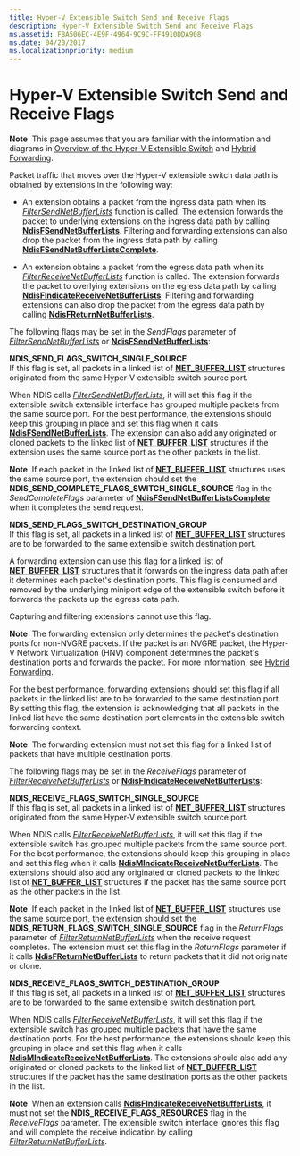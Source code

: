 ```yaml
---
title: Hyper-V Extensible Switch Send and Receive Flags
description: Hyper-V Extensible Switch Send and Receive Flags
ms.assetid: FBA506EC-4E9F-4964-9C9C-FF4910DDA908
ms.date: 04/20/2017
ms.localizationpriority: medium
---
```


# Hyper-V Extensible Switch Send and Receive Flags


**Note**  This page assumes that you are familiar with the information and diagrams in [Overview of the Hyper-V Extensible Switch](overview-of-the-hyper-v-extensible-switch.md) and [Hybrid Forwarding](hybrid-forwarding.md).

 

Packet traffic that moves over the Hyper-V extensible switch data path is obtained by extensions in the following way:

-   An extension obtains a packet from the ingress data path when its [*FilterSendNetBufferLists*](https://docs.microsoft.com/windows-hardware/drivers/ddi/content/ndis/nc-ndis-filter_send_net_buffer_lists) function is called. The extension forwards the packet to underlying extensions on the ingress data path by calling [**NdisFSendNetBufferLists**](https://docs.microsoft.com/windows-hardware/drivers/ddi/content/ndis/nf-ndis-ndisfsendnetbufferlists). Filtering and forwarding extensions can also drop the packet from the ingress data path by calling [**NdisFSendNetBufferListsComplete**](https://docs.microsoft.com/windows-hardware/drivers/ddi/content/ndis/nf-ndis-ndisfsendnetbufferlistscomplete).

-   An extension obtains a packet from the egress data path when its [*FilterReceiveNetBufferLists*](https://docs.microsoft.com/windows-hardware/drivers/ddi/content/ndis/nc-ndis-filter_receive_net_buffer_lists) function is called. The extension forwards the packet to overlying extensions on the egress data path by calling [**NdisFIndicateReceiveNetBufferLists**](https://docs.microsoft.com/windows-hardware/drivers/ddi/content/ndis/nf-ndis-ndisfindicatereceivenetbufferlists). Filtering and forwarding extensions can also drop the packet from the egress data path by calling [**NdisFReturnNetBufferLists**](https://docs.microsoft.com/windows-hardware/drivers/ddi/content/ndis/nf-ndis-ndisfreturnnetbufferlists).

The following flags may be set in the *SendFlags* parameter of [*FilterSendNetBufferLists*](https://docs.microsoft.com/windows-hardware/drivers/ddi/content/ndis/nc-ndis-filter_send_net_buffer_lists) or [**NdisFSendNetBufferLists**](https://docs.microsoft.com/windows-hardware/drivers/ddi/content/ndis/nf-ndis-ndisfsendnetbufferlists):

<a href="" id="ndis-send-flags-switch-single-source"></a>**NDIS\_SEND\_FLAGS\_SWITCH\_SINGLE\_SOURCE**  
If this flag is set, all packets in a linked list of [**NET\_BUFFER\_LIST**](https://docs.microsoft.com/windows-hardware/drivers/ddi/content/ndis/ns-ndis-_net_buffer_list) structures originated from the same Hyper-V extensible switch source port.

When NDIS calls [*FilterSendNetBufferLists*](https://docs.microsoft.com/windows-hardware/drivers/ddi/content/ndis/nc-ndis-filter_send_net_buffer_lists), it will set this flag if the extensible switch extensible interface has grouped multiple packets from the same source port. For the best performance, the extensions should keep this grouping in place and set this flag when it calls [**NdisFSendNetBufferLists**](https://docs.microsoft.com/windows-hardware/drivers/ddi/content/ndis/nf-ndis-ndisfsendnetbufferlists). The extension can also add any originated or cloned packets to the linked list of [**NET\_BUFFER\_LIST**](https://docs.microsoft.com/windows-hardware/drivers/ddi/content/ndis/ns-ndis-_net_buffer_list) structures if the extension uses the same source port as the other packets in the list.

**Note**  If each packet in the linked list of [**NET\_BUFFER\_LIST**](https://docs.microsoft.com/windows-hardware/drivers/ddi/content/ndis/ns-ndis-_net_buffer_list) structures uses the same source port, the extension should set the **NDIS\_SEND\_COMPLETE\_FLAGS\_SWITCH\_SINGLE\_SOURCE** flag in the *SendCompleteFlags* parameter of [**NdisFSendNetBufferListsComplete**](https://docs.microsoft.com/windows-hardware/drivers/ddi/content/ndis/nf-ndis-ndisfsendnetbufferlistscomplete) when it completes the send request.

 

<a href="" id="ndis-send-flags-switch-destination-group"></a>**NDIS\_SEND\_FLAGS\_SWITCH\_DESTINATION\_GROUP**  
If this flag is set, all packets in a linked list of [**NET\_BUFFER\_LIST**](https://docs.microsoft.com/windows-hardware/drivers/ddi/content/ndis/ns-ndis-_net_buffer_list) structures are to be forwarded to the same extensible switch destination port.

A forwarding extension can use this flag for a linked list of [**NET\_BUFFER\_LIST**](https://docs.microsoft.com/windows-hardware/drivers/ddi/content/ndis/ns-ndis-_net_buffer_list) structures that it forwards on the ingress data path after it determines each packet's destination ports. This flag is consumed and removed by the underlying miniport edge of the extensible switch before it forwards the packets up the egress data path.

Capturing and filtering extensions cannot use this flag.

**Note**  The forwarding extension only determines the packet's destination ports for non-NVGRE packets. If the packet is an NVGRE packet, the Hyper-V Network Virtualization (HNV) component determines the packet's destination ports and forwards the packet. For more information, see [Hybrid Forwarding](hybrid-forwarding.md).

 

For the best performance, forwarding extensions should set this flag if all packets in the linked list are to be forwarded to the same destination port. By setting this flag, the extension is acknowledging that all packets in the linked list have the same destination port elements in the extensible switch forwarding context.

**Note**  The forwarding extension must not set this flag for a linked list of packets that have multiple destination ports.

 

The following flags may be set in the *ReceiveFlags* parameter of [*FilterReceiveNetBufferLists*](https://docs.microsoft.com/windows-hardware/drivers/ddi/content/ndis/nc-ndis-filter_receive_net_buffer_lists) or [**NdisFIndicateReceiveNetBufferLists**](https://docs.microsoft.com/windows-hardware/drivers/ddi/content/ndis/nf-ndis-ndisfindicatereceivenetbufferlists):

<a href="" id="ndis-receive-flags-switch-single-source"></a>**NDIS\_RECEIVE\_FLAGS\_SWITCH\_SINGLE\_SOURCE**  
If this flag is set, all packets in a linked list of [**NET\_BUFFER\_LIST**](https://docs.microsoft.com/windows-hardware/drivers/ddi/content/ndis/ns-ndis-_net_buffer_list) structures originated from the same Hyper-V extensible switch source port.

When NDIS calls [*FilterReceiveNetBufferLists*](https://docs.microsoft.com/windows-hardware/drivers/ddi/content/ndis/nc-ndis-filter_receive_net_buffer_lists), it will set this flag if the extensible switch has grouped multiple packets from the same source port. For the best performance, the extensions should keep this grouping in place and set this flag when it calls [**NdisMIndicateReceiveNetBufferLists**](https://docs.microsoft.com/windows-hardware/drivers/ddi/content/ndis/nf-ndis-ndismindicatereceivenetbufferlists). The extensions should also add any originated or cloned packets to the linked list of [**NET\_BUFFER\_LIST**](https://docs.microsoft.com/windows-hardware/drivers/ddi/content/ndis/ns-ndis-_net_buffer_list) structures if the packet has the same source port as the other packets in the list.

**Note**  If each packet in the linked list of [**NET\_BUFFER\_LIST**](https://docs.microsoft.com/windows-hardware/drivers/ddi/content/ndis/ns-ndis-_net_buffer_list) structures use the same source port, the extension should set the **NDIS\_RETURN\_FLAGS\_SWITCH\_SINGLE\_SOURCE** flag in the *ReturnFlags* parameter of [*FilterReturnNetBufferLists*](https://docs.microsoft.com/windows-hardware/drivers/ddi/content/ndis/nc-ndis-filter_return_net_buffer_lists) when the receive request completes. The extension must set this flag in the *ReturnFlags* parameter if it calls [**NdisFReturnNetBufferLists**](https://docs.microsoft.com/windows-hardware/drivers/ddi/content/ndis/nf-ndis-ndisfreturnnetbufferlists) to return packets that it did not originate or clone.

 

<a href="" id="ndis-receive-flags-switch-destination-group"></a>**NDIS\_RECEIVE\_FLAGS\_SWITCH\_DESTINATION\_GROUP**  
If this flag is set, all packets in a linked list of [**NET\_BUFFER\_LIST**](https://docs.microsoft.com/windows-hardware/drivers/ddi/content/ndis/ns-ndis-_net_buffer_list) structures are to be forwarded to the same extensible switch destination port.

When NDIS calls [*FilterReceiveNetBufferLists*](https://docs.microsoft.com/windows-hardware/drivers/ddi/content/ndis/nc-ndis-filter_receive_net_buffer_lists), it will set this flag if the extensible switch has grouped multiple packets that have the same destination ports. For the best performance, the extensions should keep this grouping in place and set this flag when it calls [**NdisMIndicateReceiveNetBufferLists**](https://docs.microsoft.com/windows-hardware/drivers/ddi/content/ndis/nf-ndis-ndismindicatereceivenetbufferlists). The extensions should also add any originated or cloned packets to the linked list of [**NET\_BUFFER\_LIST**](https://docs.microsoft.com/windows-hardware/drivers/ddi/content/ndis/ns-ndis-_net_buffer_list) structures if the packet has the same destination ports as the other packets in the list.

**Note**  When an extension calls [**NdisFIndicateReceiveNetBufferLists**](https://docs.microsoft.com/windows-hardware/drivers/ddi/content/ndis/nf-ndis-ndisfindicatereceivenetbufferlists), it must not set the **NDIS\_RECEIVE\_FLAGS\_RESOURCES** flag in the *ReceiveFlags* parameter. The extensible switch interface ignores this flag and will complete the receive indication by calling [*FilterReturnNetBufferLists*](https://docs.microsoft.com/windows-hardware/drivers/ddi/content/ndis/nc-ndis-filter_return_net_buffer_lists).

 

 

 





